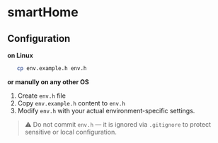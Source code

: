 # smartHome
## Configuration
**on Linux**
``` bash
   cp env.example.h env.h
 ```
**or manully on any other OS**
1. Create `env.h` file
2. Copy `env.example.h` content to `env.h`
3. Modify `env.h` with your actual environment-specific settings.

> ⚠️ Do not commit `env.h` — it is ignored via `.gitignore` to protect sensitive or local configuration.

